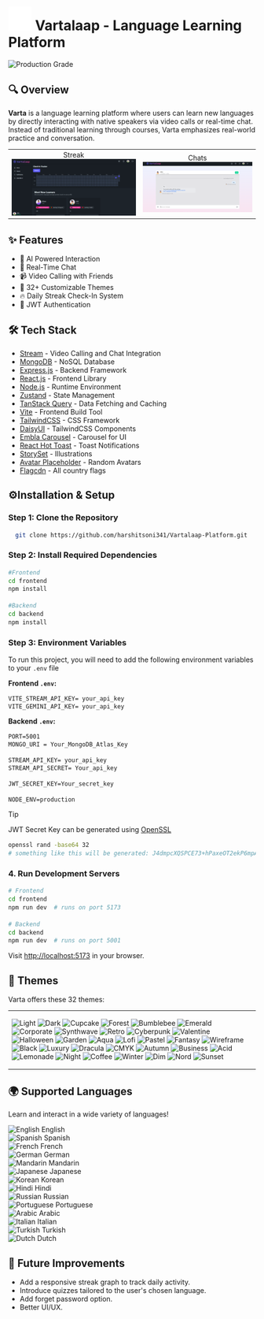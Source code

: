 ﻿# <img src='./frontend/public/podcast_white.svg'>  Vartalaap - Language Learning Platform


![Production Grade](https://img.shields.io/badge/Production-Grade-critical)

## 🔍 Overview

**Varta** is a language learning platform where users can learn new languages by directly interacting with native speakers via video calls or real-time chat. Instead of traditional learning through courses, Varta emphasizes real-world practice and conversation.

<table width="1000" align="center">
<tr align="center">
<td> Streak <img src="./assets/varta1.png" width="500"> </td>
<td> Chats <img src="./assets/varta2.png" width ="440"> </td>
</tr>
</table>

## ✨ Features

- 🤖 AI Powered Interaction
- 💬 Real-Time Chat
- 📹 Video Calling with Friends
- 🎨 32+ Customizable Themes
- 🔥 Daily Streak Check-In System
- 🔐 JWT Authentication

## 🛠️ Tech Stack

- [Stream](https://getstream.io/) - Video Calling and Chat Integration
- [MongoDB](https://www.mongodb.com/) - NoSQL Database
- [Express.js](https://expressjs.com/) - Backend Framework
- [React.js](https://react.dev/) - Frontend Library
- [Node.js](https://nodejs.org/en) - Runtime Environment
- [Zustand](https://zustand-demo.pmnd.rs/) - State Management
- [TanStack Query](https://tanstack.com/query/latest) - Data Fetching and Caching
- [Vite](https://vite.dev/) - Frontend Build Tool
- [TailwindCSS](https://tailwindcss.com/) - CSS Framework
- [DaisyUI](https://daisyui.com/) - TailwindCSS Components
- [Embla Carousel](https://www.embla-carousel.com/) - Carousel for UI
- [React Hot Toast](https://react-hot-toast.com/) - Toast Notifications
- [StorySet](https://storyset.com/) - Illustrations
- [Avatar Placeholder](https://avatar-placeholder.iran.liara.run/) - Random Avatars
- [Flagcdn](https://flagpedia.net/download/api) - All country flags

## ⚙️Installation & Setup

### Step 1: Clone the Repository

```bash
  git clone https://github.com/harshitsoni341/Vartalaap-Platform.git
```

### Step 2: Install Required Dependencies

```bash
#Frontend
cd frontend
npm install

#Backend
cd backend
npm install
```

### Step 3: Environment Variables
To run this project, you will need to add the following environment variables to your `.env` file

**Frontend `.env`:**

```env
VITE_STREAM_API_KEY= your_api_key
VITE_GEMINI_API_KEY= your_api_key
```
**Backend `.env`:**
```env
PORT=5001
MONGO_URI = Your_MongoDB_Atlas_Key

STREAM_API_KEY= your_api_key
STREAM_API_SECRET= Your_api_key

JWT_SECRET_KEY=Your_secret_key 

NODE_ENV=production
```

>[!TIP]
>JWT Secret Key can be generated using [OpenSSL](https://www.openssl.org/)
>```bash
> openssl rand -base64 32
># something like this will be generated: J4dmpcXQSPCE73+hPaxeOT2ekP6mpAALam8NWv/MS0A=
>``` 

### 4. Run Development Servers

```bash
# Frontend
cd frontend
npm run dev  # runs on port 5173

# Backend
cd backend
npm run dev  # runs on port 5001
```

Visit [http://localhost:5173](http://localhost:5173) in your browser.

## 🎨 Themes

Varta offers these 32 themes:

<div align="center">
  <table><tr><td>

![Light](https://img.shields.io/badge/Light-%23ffffff?style=for-the-badge)
![Dark](https://img.shields.io/badge/Dark-%231f2937?style=for-the-badge)
![Cupcake](https://img.shields.io/badge/Cupcake-%23ef9fbc?style=for-the-badge)
![Forest](https://img.shields.io/badge/Forest-%2370c217?style=for-the-badge)
![Bumblebee](https://img.shields.io/badge/Bumblebee-%23f0d50c?style=for-the-badge)
![Emerald](https://img.shields.io/badge/Emerald-%233b82f6?style=for-the-badge)
![Corporate](https://img.shields.io/badge/Corporate-%237b92b2?style=for-the-badge)
![Synthwave](https://img.shields.io/badge/Synthwave-%232d1b69?style=for-the-badge)
![Retro](https://img.shields.io/badge/Retro-%23e4d8b4?style=for-the-badge)
![Cyberpunk](https://img.shields.io/badge/Cyberpunk-%2375d1f0?style=for-the-badge)
![Valentine](https://img.shields.io/badge/Valentine-%23e96d7b?style=for-the-badge)
![Halloween](https://img.shields.io/badge/Halloween-%230d0d0d?style=for-the-badge)
![Garden](https://img.shields.io/badge/Garden-%2316a34a7?style=for-the-badge)
![Aqua](https://img.shields.io/badge/Aqua-%23193549?style=for-the-badge)
![Lofi](https://img.shields.io/badge/Lofi-%230f0f0f?style=for-the-badge)
![Pastel](https://img.shields.io/badge/Pastel-%23f7f3f5?style=for-the-badge)
![Fantasy](https://img.shields.io/badge/Fantasy-%23a21caf?style=for-the-badge)
![Wireframe](https://img.shields.io/badge/Wireframe-%23b3b3b3?style=for-the-badge)
![Black](https://img.shields.io/badge/Black-%23000000?style=for-the-badge)
![Luxury](https://img.shields.io/badge/Luxury-%23d4a85a?style=for-the-badge)
![Dracula](https://img.shields.io/badge/Dracula-%23282a36?style=for-the-badge)
![CMYK](https://img.shields.io/badge/CMYK-%23ec4899?style=for-the-badge)
![Autumn](https://img.shields.io/badge/Autumn-%23f28c18?style=for-the-badge)
![Business](https://img.shields.io/badge/Business-%231e40af?style=for-the-badge)
![Acid](https://img.shields.io/badge/Acid-%2399ff01?style=for-the-badge)
![Lemonade](https://img.shields.io/badge/Lemonade-%23f5d742?style=for-the-badge)
![Night](https://img.shields.io/badge/Night-%2338bdf8?style=for-the-badge)
![Coffee](https://img.shields.io/badge/Coffee-%23dd9866?style=for-the-badge)
![Winter](https://img.shields.io/badge/Winter-%230284c7?style=for-the-badge)
![Dim](https://img.shields.io/badge/Dim-%2310b981?style=for-the-badge)
![Nord](https://img.shields.io/badge/Nord-%235e81ac?style=for-the-badge)
![Sunset](https://img.shields.io/badge/Sunset-%23f5734c?style=for-the-badge)

  </td></tr></table>
</div>



## 🌍 Supported Languages

Learn and interact in a wide variety of languages!


![English](https://flagcdn.com/24x18/gb.png) English  
![Spanish](https://flagcdn.com/24x18/es.png) Spanish  
![French](https://flagcdn.com/24x18/fr.png) French  
![German](https://flagcdn.com/24x18/de.png) German  
![Mandarin](https://flagcdn.com/24x18/cn.png) Mandarin  
![Japanese](https://flagcdn.com/24x18/jp.png) Japanese  
![Korean](https://flagcdn.com/24x18/kr.png) Korean  
![Hindi](https://flagcdn.com/24x18/in.png) Hindi  
![Russian](https://flagcdn.com/24x18/ru.png) Russian  
![Portuguese](https://flagcdn.com/24x18/pt.png) Portuguese  
![Arabic](https://flagcdn.com/24x18/sa.png) Arabic  
![Italian](https://flagcdn.com/24x18/it.png) Italian  
![Turkish](https://flagcdn.com/24x18/tr.png) Turkish  
![Dutch](https://flagcdn.com/24x18/nl.png) Dutch  

## 🚀 Future Improvements

- Add a responsive streak graph to track daily activity.
- Introduce quizzes tailored to the user's chosen language.
- Add forget password option.
- Better UI/UX.



